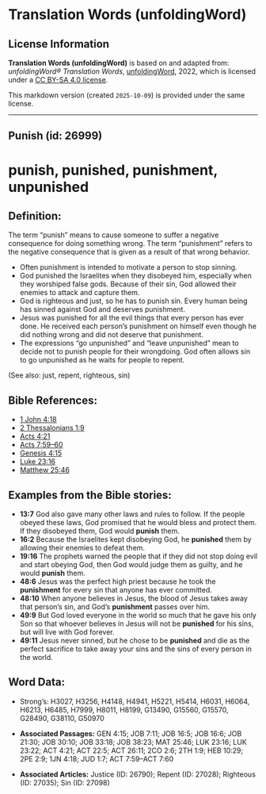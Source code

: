 # Translation Words (unfoldingWord)

## License Information

**Translation Words (unfoldingWord)** is based on and adapted from: _unfoldingWord® Translation Words_, [unfoldingWord](https://unfoldingword.org/utw), 2022, which is licensed under a [CC BY-SA 4.0 license](https://creativecommons.org/licenses/by-sa/4.0/legalcode.en).

This markdown version (created `2025-10-09`) is provided under the same license.



--------------------------------

## Punish (id: 26999)

punish, punished, punishment, unpunished
========================================

Definition:
-----------

The term “punish” means to cause someone to suffer a negative consequence for doing something wrong. The term “punishment” refers to the negative consequence that is given as a result of that wrong behavior.

* Often punishment is intended to motivate a person to stop sinning.
* God punished the Israelites when they disobeyed him, especially when they worshiped false gods. Because of their sin, God allowed their enemies to attack and capture them.
* God is righteous and just, so he has to punish sin. Every human being has sinned against God and deserves punishment.
* Jesus was punished for all the evil things that every person has ever done. He received each person’s punishment on himself even though he did nothing wrong and did not deserve that punishment.
* The expressions “go unpunished” and “leave unpunished” mean to decide not to punish people for their wrongdoing. God often allows sin to go unpunished as he waits for people to repent.

(See also: just, repent, righteous, sin)

Bible References:
-----------------

* [1 John 4:18](https://ref.ly/1John4:18)
* [2 Thessalonians 1:9](https://ref.ly/2Thess1:9)
* [Acts 4:21](https://ref.ly/Acts4:21)
* [Acts 7:59–60](https://ref.ly/Acts7:59-Acts7:60)
* [Genesis 4:15](https://ref.ly/Gen4:15)
* [Luke 23:16](https://ref.ly/Luke23:16)
* [Matthew 25:46](https://ref.ly/Matt25:46)

Examples from the Bible stories:
--------------------------------

* **13:7** God also gave many other laws and rules to follow. If the people obeyed these laws, God promised that he would bless and protect them. If they disobeyed them, God would **punish** them.
* **16:2** Because the Israelites kept disobeying God, he **punished** them by allowing their enemies to defeat them.
* **19:16** The prophets warned the people that if they did not stop doing evil and start obeying God, then God would judge them as guilty, and he would **punish** them.
* **48:6** Jesus was the perfect high priest because he took the **punishment** for every sin that anyone has ever committed.
* **48:10** When anyone believes in Jesus, the blood of Jesus takes away that person’s sin, and God’s **punishment** passes over him.
* **49:9** But God loved everyone in the world so much that he gave his only Son so that whoever believes in Jesus will not be **punished** for his sins, but will live with God forever.
* **49:11** Jesus never sinned, but he chose to be **punished** and die as the perfect sacrifice to take away your sins and the sins of every person in the world.

Word Data:
----------

* Strong’s: H3027, H3256, H4148, H4941, H5221, H5414, H6031, H6064, H6213, H6485, H7999, H8011, H8199, G13490, G15560, G15570, G28490, G38110, G50970

* **Associated Passages:** GEN 4:15; JOB 7:11; JOB 16:5; JOB 16:6; JOB 21:30; JOB 30:10; JOB 33:18; JOB 38:23; MAT 25:46; LUK 23:16; LUK 23:22; ACT 4:21; ACT 22:5; ACT 26:11; 2CO 2:6; 2TH 1:9; HEB 10:29; 2PE 2:9; 1JN 4:18; JUD 1:7; ACT 7:59–ACT 7:60
* **Associated Articles:** Justice (ID: 26790); Repent (ID: 27028); Righteous (ID: 27035); Sin (ID: 27098)

